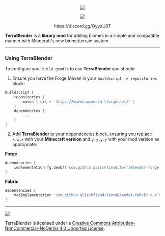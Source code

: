 <p align="center"><img src="https://i.imgur.com/8VBgnKN.png"></p>

<p align="center"><img src="https://i.imgur.com/CYxKg5M.png"></p>

<p align="center">https://discord.gg/GyyzU6T</p>

**TerraBlender** is a **library mod** for adding biomes in a simple and compatible manner with Minecraft's new biome/terrain system.

-----------------

### Using TerraBlender

To configure your ``build.gradle`` to use **TerraBlender** you should:

1. Ensure you have the Forge Maven in your `buildscript -> repositories` block:

```groovy
buildscript {
    repositories {
        maven { url = 'https://maven.minecraftforge.net/' }
    }
    dependencies {
        ...
    }
}
```

2. Add **TerraBlender** to your dependencies block, ensuring you replace ``x.x.x`` with your **Minecraft version** and ``y.y.y.y`` with your mod version as appropriate:

**Forge**
```groovy
dependencies {
    implementation fg.deobf('com.github.glitchfiend:TerraBlender-forge:x.x.x-y.y.y.y')
}
```

**Fabric**
```groovy
dependencies {
    modImplementation 'com.github.glitchfiend:TerraBlender-fabric:x.x.x-y.y.y.y'
}
```

-----------------

 [<img src="https://licensebuttons.net/l/by-nc-nd/4.0/88x31.png">](http://creativecommons.org/licenses/by-nc-nd/4.0/deed.en_US)

TerraBlender is licensed under a [Creative Commons Attribution-NonCommercial-NoDerivs 4.0 Unported License](http://creativecommons.org/licenses/by-nc-nd/4.0/deed.en_US).